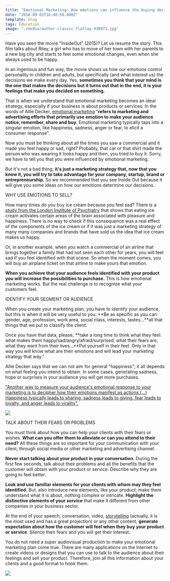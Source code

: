 ```yaml
---
title: "Emotional Marketing: How emotions can influence the buying decisions"
date: "2018-09-03T16:40:56.000Z"
template: blog
tags: Education
image: "./media/author-classic-flatlay-938971.jpg"
---
```


Have you seen the movie "InsideOut" (2015)? Let us resume the story. This film talks about Riley, a girl who has to move of her town with her parents to a new big city and starts to feel some emotional changes, even when she always used to be happy. 

In an ingenious and fun way, the movie shows us how our emotions control personality in children and adults, but specifically (and what interest us) the decisions we make every day. Yes, **sometimes you think that your mind is the one that makes the decisions but it turns out that in the end, it is your feelings that make you decided on something.** 

That is when we understand that emotional marketing becomes an ideal strategy, especially if your business is about products or services. In the words of Allie Decker, [emotional marketing](https://blog.hubspot.com/marketing/emotion-marketing?utm_campaign=Marketing%20Blog%20Weekly%20Email%20Sends&utm_source=hs_email&utm_medium=email&utm_content=65356979) "**refers to marketing and advertising efforts that primarily use emotion to make your audience notice, remember, share and buy.** Emotional marketing typically taps into a singular emotion, like happiness, sadness, anger or fear, to elicit a consumer response". 

Now you must be thinking about all the times you saw a commercial and it made you feel happy or sad, right? Probably, that car or that shirt made the person who was wearing it looks happy and then, you tried to buy it. Sorry, we have to tell you that you were influenced by emotional marketing.

But it's not a bad thing; **it's just a marketing strategy that, now that you know it, you will try to take advantage for your company, startup, brand or entrepreneurship**. So we recommended that you see Inside Out because it will give you some ideas on how our emotions determine our decisions.

<title-4>WHY USE EMOTIONS TO SELL?</title-4>

How many times do you buy ice cream because you feel sad? There is a [study from the London Institute of Psychiatry](https://www.clarin.com/ediciones-anteriores/prueban-comer-helado-hace-felices-personas_0_r1Jmsq_kAte.html) that shows that eating ice cream activates certain areas of the brain associated with pleasure and happiness. There is no way to check if this consequence was a real effect of the components of the ice cream or if it was just a marketing strategy of many many companies and brands that have sold us the idea that ice cream makes us happy. 

Or, in another example, when you watch a commercial of an airline that brings together a family that had not seen each other for years, you will feel sad if you feel identified with that scene. So when the moment comes, you will buy an airplane ticket on that airline to make yours that emotion. 

**When you achieve that your audience feels identified with your product you will increase the possibilities to purchase.** This is how emotional marketing works. But the real challenge is to recognize what your customers feel.

<title-4>IDENTIFY YOUR SEGMENT OR AUDIENCE</title-4>

When you create your marketing plan, you have to identify your audience, but this is when it will be very useful to you. **Be as specific as you can: gender, age, profession, work area, social class, interests, tastes...**all that things that we put to classify the client. 

Once you have that data, please, **take a long time to think what they feel: what makes them happy/sad/angry/afraid/surprised, what their fears are, what they want from their lives...**Put yourself in their feet. Only in that way you will know what are their emotions and will lead your marketing strategy that way." 

Allie Decker says that we can not aim for general "happiness"; it all depends on what feeling you intend to obtain. In some cases, generating sadness, hope or surprises in your audience you will get more purchases.

<block-quote>
<a href="https://blog.hubspot.com/marketing/emotion-marketing?utm_campaign=Marketing%20Blog%20Weekly%20Email%20Sends&utm_source=hs_email&utm_medium=email&utm_content=65356979">"Another way to measure your audience's emotional response to your marketing is to decipher how their emotions manifest as actions (...) Happiness typically leads to sharing, sadness leads to giving, fear leads to loyalty, and anger leads to virality".</a>
</block-quote>

![](media/alphabet-business-close-up-326642.jpg)

<title-4>TALK ABOUT THEIR FEARS OR PROBLEMS</title-4>

You must think about how you can help your clients with their fears or wishes. **What can you offer them to alleviate or can you attend to their need?** All these things are so important for your communication with your client, through social media or other marketing and advertising channel. 

**Never start talking about your product in your conversation.** During the first few seconds, talk about their problems and all the benefits that the customer will obtain with your product or service. Describe why they are going to feel better. 

**Look and use familiar elements for your clients with whom may they feel identified.** But, also introduce new elements, like your product; make them understand what it is about, nothing complex or intricate. **Highlight the distinctive elements of your service** that make it different from other companies in your business sector. 

At the end of your speech, conversation, video, [storytelling](https://cobuildlab.com/blog/why-all-companies-should-use-storytelling) (actually, it is the most used and has a great projection) or any other content, **generate expectation about how the customer will feel when they buy your product or service**. Silence their fears and you will get their interest. 

You do not need a super audiovisual production to make your emotional marketing plan come true. There are many applications on the Internet to create videos or designs that you can use to talk to the audience about their feelings and sell your product. Therefore, join all this information about your clients and a good format to hook them.

![](media/adolescent-adorable-alone-207569.jpg)
